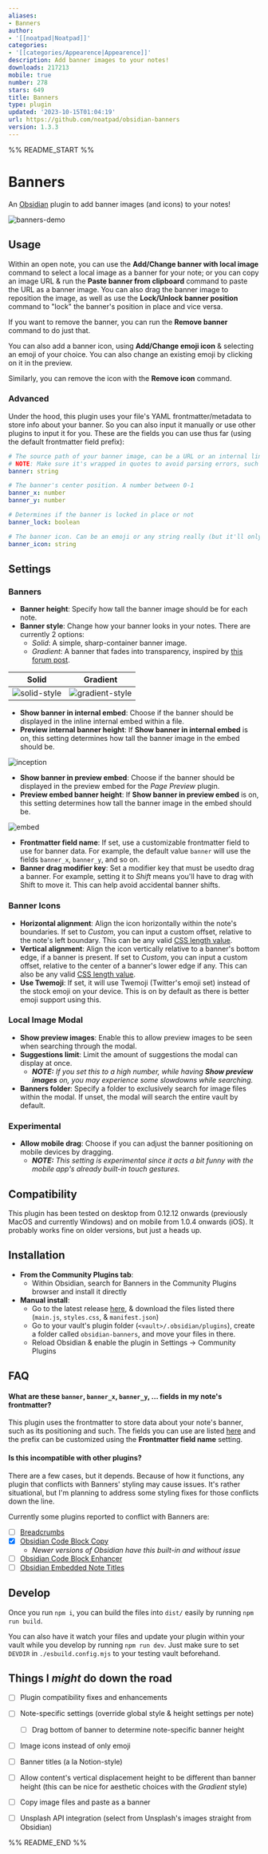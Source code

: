 ```yaml
---
aliases:
- Banners
author:
- '[[noatpad|Noatpad]]'
categories:
- '[[categories/Appearence|Appearence]]'
description: Add banner images to your notes!
downloads: 217213
mobile: true
number: 278
stars: 649
title: Banners
type: plugin
updated: '2023-10-15T01:04:19'
url: https://github.com/noatpad/obsidian-banners
version: 1.3.3
---
```


%% README_START %%

# Banners
An [Obsidian](https://obsidian.md/) plugin to add banner images (and icons) to your notes!

![banners-demo](https://raw.githubusercontent.com/noatpad/obsidian-banners/master/images/banners.gif)

## Usage
Within an open note, you can use the **Add/Change banner with local image** command to select a local image as a banner for your note; or you can copy an image URL & run the **Paste banner from clipboard** command to paste the URL as a banner image. You can also drag the banner image to reposition the image, as well as use the **Lock/Unlock banner position** command to "lock" the banner's position in place and vice versa.

If you want to remove the banner, you can run the **Remove banner** command to do just that.

You can also add a banner icon, using **Add/Change emoji icon** & selecting an emoji of your choice. You can also change an existing emoji by clicking on it in the preview.

Similarly, you can remove the icon with the **Remove icon** command.

### Advanced
Under the hood, this plugin uses your file's YAML frontmatter/metadata to store info about your banner. So you can also input it manually or use other plugins to input it for you. These are the fields you can use thus far (using the default frontmatter field prefix):

```yaml
# The source path of your banner image, can be a URL or an internal link to an image.
# NOTE: Make sure it's wrapped in quotes to avoid parsing errors, such as "![[file]]"
banner: string

# The banner's center position. A number between 0-1
banner_x: number
banner_y: number

# Determines if the banner is locked in place or not
banner_lock: boolean

# The banner icon. Can be an emoji or any string really (but it'll only accept the first letter)
banner_icon: string
```

## Settings
### Banners
- **Banner height**: Specify how tall the banner image should be for each note.
- **Banner style**: Change how your banner looks in your notes. There are currently 2 options:
  - *Solid*: A simple, sharp-container banner image.
  - *Gradient*: A banner that fades into transparency, inspired by [this forum post](https://forum.obsidian.md/t/header-images-with-css/18917).

| Solid | Gradient |
| --- | --- |
| ![solid-style](https://raw.githubusercontent.com/noatpad/obsidian-banners/master/images/solid.png) | ![gradient-style](https://raw.githubusercontent.com/noatpad/obsidian-banners/master/images/gradient.png) |

- **Show banner in internal embed**: Choose if the banner should be displayed in the inline internal embed within a file.
- **Preview internal banner height**: If **Show banner in internal embed** is on, this setting determines how tall the banner image in the embed should be.

![inception](https://raw.githubusercontent.com/noatpad/obsidian-banners/master/images/inception.png)

- **Show banner in preview embed**: Choose if the banner should be displayed in the preview embed for the *Page Preview* plugin.
- **Preview embed banner height**: If **Show banner in preview embed** is on, this setting determines how tall the banner image in the embed should be.

![embed](https://raw.githubusercontent.com/noatpad/obsidian-banners/master/images/embed.png)

- **Frontmatter field name**: If set, use a customizable frontmatter field to use for banner data. For example, the default value `banner` will use the fields `banner_x`, `banner_y`, and so on.
- **Banner drag modifier key**: Set a modifier key that must be usedto drag a banner. For example, setting it to *Shift* means you'll have to drag with Shift to move it. This can help avoid accidental banner shifts.

### Banner Icons
- **Horizontal alignment**: Align the icon horizontally within the note's boundaries. If set to *Custom*, you can input a custom offset, relative to the note's left boundary. This can be any valid [CSS length value](https://developer.mozilla.org/en-US/docs/Learn/CSS/Building_blocks/Values_and_units#lengths).
- **Vertical alignment**: Align the icon vertically relative to a banner's bottom edge, if a banner is present. If set to *Custom*, you can input a custom offset, relative to the center of a banner's lower edge if any. This can also be any valid [CSS length value](https://developer.mozilla.org/en-US/docs/Learn/CSS/Building_blocks/Values_and_units#lengths).
- **Use Twemoji**: If set, it will use Twemoji (Twitter's emoji set) instead of the stock emoji on your device. This is on by default as there is better emoji support using this.

### Local Image Modal
- **Show preview images**: Enable this to allow preview images to be seen when searching through the modal.
- **Suggestions limit**: Limit the amount of suggestions the modal can display at once.
  - ***NOTE:** If you set this to a high number, while having **Show preview images** on, you may experience some slowdowns while searching.*
- **Banners folder**: Specify a folder to exclusively search for image files within the modal. If unset, the modal will search the entire vault by default.

### Experimental
- **Allow mobile drag**: Choose if you can adjust the banner positioning on mobile devices by dragging.
  - ***NOTE:** This setting is experimental since it acts a bit funny with the mobile app's already built-in touch gestures.*

## Compatibility
This plugin has been tested on desktop from 0.12.12 onwards (previously MacOS and currently Windows) and on mobile from 1.0.4 onwards (iOS). It probably works fine on older versions, but just a heads up.

## Installation
- **From the Community Plugins tab**:
	- Within Obsidian, search for Banners in the Community Plugins browser and install it directly
- **Manual install**:
  - Go to the latest release [here](https://github.com/noatpad/obsidian-banners/releases/latest), & download the files listed there (`main.js`, `styles.css`, & `manifest.json`)
  - Go to your vault's plugin folder (`<vault>/.obsidian/plugins`), create a folder called `obsidian-banners`, and move your files in there.
  - Reload Obsidian & enable the plugin in Settings -> Community Plugins

## FAQ
#### What are these `banner`, `banner_x`, `banner_y`, ... fields in my note's frontmatter?
This plugin uses the frontmatter to store data about your note's banner, such as its positioning and such. The fields you can use are listed [here](https://github.com/noatpad/obsidian-banners#advanced) and the prefix can be customized using the **Frontmatter field name** setting.

#### Is this incompatible with other plugins?
There are a few cases, but it depends. Because of how it functions, any plugin that conflicts with Banners' styling may cause issues. It's rather situational, but I'm planning to address some styling fixes for those conflicts down the line.

Currently some plugins reported to conflict with Banners are:
- [ ] [Breadcrumbs](https://github.com/SkepticMystic/breadcrumbs)
- [x] [Obsidian Code Block Copy](https://github.com/jdbrice/obsidian-code-block-copy)
  - *Newer versions of Obsidian have this built-in and without issue*
- [ ] [Obsidian Code Block Enhancer](https://github.com/nyable/obsidian-code-block-enhancer)
- [ ] [Obsidian Embedded Note Titles](https://github.com/mgmeyers/obsidian-embedded-note-titles)

## Develop
Once you run `npm i`, you can build the files into `dist/` easily by running `npm run build`.

You can also have it watch your files and update your plugin within your vault while you develop by running `npm run dev`. Just make sure to set `DEVDIR` in `./esbuild.config.mjs` to your testing vault beforehand.
## Things I *might* do down the road
- [ ] Plugin compatibility fixes and enhancements
- [ ] Note-specific settings (override global style & height settings per note)
  - [ ] Drag bottom of banner to determine note-specific banner height
- [ ] Image icons instead of only emoji
- [ ] Banner titles (a la Notion-style)
- [ ] Allow content's vertical displacement height to be different than banner height (this can be nice for aesthetic choices with the *Gradient* style)
- [ ] Copy image files and paste as a banner
- [ ] Unsplash API integration (select from Unsplash's images straight from Obsidian)


%% README_END %%